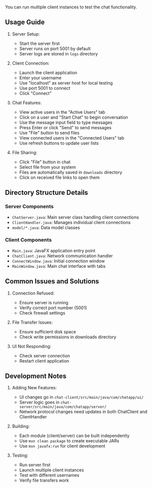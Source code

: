 
You can run multiple client instances to test the chat functionality.

## Usage Guide

1. Server Setup:
   - Start the server first
   - Server runs on port 5001 by default
   - Server logs are stored in `logs` directory

2. Client Connection:
   - Launch the client application
   - Enter your username
   - Use "localhost" as server host for local testing
   - Use port 5001 to connect
   - Click "Connect"

3. Chat Features:
   - View active users in the "Active Users" tab
   - Click on a user and "Start Chat" to begin conversation
   - Use the message input field to type messages
   - Press Enter or click "Send" to send messages
   - Use "File" button to send files
   - View connected users in the "Connected Users" tab
   - Use refresh buttons to update user lists

4. File Sharing:
   - Click "File" button in chat
   - Select file from your system
   - Files are automatically saved in `downloads` directory
   - Click on received file links to open them

## Directory Structure Details

### Server Components
- `ChatServer.java`: Main server class handling client connections
- `ClientHandler.java`: Manages individual client connections
- `model/*.java`: Data model classes

### Client Components
- `Main.java`: JavaFX application entry point
- `ChatClient.java`: Network communication handler
- `ConnectWindow.java`: Initial connection window
- `MainWindow.java`: Main chat interface with tabs

## Common Issues and Solutions

1. Connection Refused:
   - Ensure server is running
   - Verify correct port number (5001)
   - Check firewall settings

2. File Transfer Issues:
   - Ensure sufficient disk space
   - Check write permissions in downloads directory

3. UI Not Responding:
   - Check server connection
   - Restart client application

## Development Notes

1. Adding New Features:
   - UI changes go in `chat-client/src/main/java/com/chatapp/ui/`
   - Server logic goes in `chat-server/src/main/java/com/chatapp/server/`
   - Network protocol changes need updates in both ChatClient and ClientHandler

2. Building:
   - Each module (client/server) can be built independently
   - Use `mvn clean package` to create executable JARs
   - Use `mvn javafx:run` for client development

3. Testing:
   - Run server first
   - Launch multiple client instances
   - Test with different usernames
   - Verify file transfers work